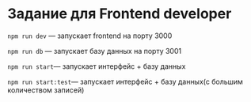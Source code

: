 # Задание для Frontend developer

`npm run dev` — запускает frontend на порту 3000

`npm run db` — запускает базу данных на порту 3001

`npm run start`— запускает интерфейс + базу данных

`npm run start:test`— запускает интерфейс + базу данных(с большим количеством записей)
